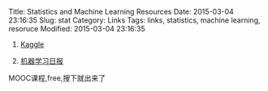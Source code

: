 Title: Statistics and Machine Learning Resources
Date: 2015-03-04 23:16:35
Slug: stat
Category: Links
Tags: links, statistics, machine learning, resoruce
Modified: 2015-03-04 23:16:35

1. [Kaggle](https://www.kaggle.com/)

2. [机器学习日报](http://ml.memect.com/)

 MOOC课程,free,搜下就出来了
